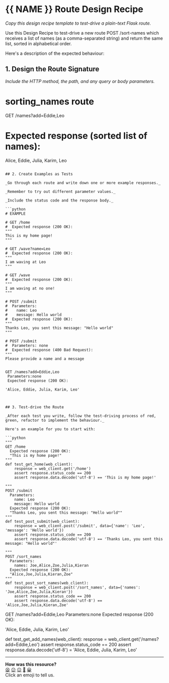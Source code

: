 # {{ NAME }} Route Design Recipe

_Copy this design recipe template to test-drive a plain-text Flask route._
<!-- --------------------------------- -->
Use this Design Recipe to test-drive a new route POST /sort-names which receives a list of names (as a comma-separated string) and return the same list, sorted in alphabetical order.

Here's a description of the expected behaviour:

<!-- ---------------------------------- -->
## 1. Design the Route Signature

_Include the HTTP method, the path, and any query or body parameters._


<!-- # Sort names route
POST /add_names
  names: string -->


# sorting_names route
GET /names?add=Eddie,Leo

<!-- # Submit message route
POST /submit
  name: string
  message: string -->


<!-- # Request:
POST http://localhost:5000/sort-names

# With body parameters:
names=Joe,Alice,Zoe,Julia,Kieran -->

# Expected response (sorted list of names):
Alice, Eddie, Julia, Karim, Leo
```

## 2. Create Examples as Tests

_Go through each route and write down one or more example responses._

_Remember to try out different parameter values._

_Include the status code and the response body._

```python
# EXAMPLE

# GET /home
#  Expected response (200 OK):
"""
This is my home page!
"""

# GET /wave?name=Leo
#  Expected response (200 OK):
"""
I am waving at Leo
"""

# GET /wave
#  Expected response (200 OK):
"""
I am waving at no one!
"""

# POST /submit
#  Parameters:
#    name: Leo
#    message: Hello world
#  Expected response (200 OK):
"""
Thanks Leo, you sent this message: "Hello world"
"""

# POST /submit
#  Parameters: none
#  Expected response (400 Bad Request):
"""
Please provide a name and a message


GET /names?add=Eddie,Leo
 Parameters:none
 Expected response (200 OK):

'Alice, Eddie, Julia, Karim, Leo'



## 3. Test-drive the Route

_After each test you write, follow the test-driving process of red, green, refactor to implement the behaviour._

Here's an example for you to start with:

```python
"""
GET /home
  Expected response (200 OK):
  "This is my home page!"
"""
def test_get_home(web_client):
    response = web_client.get('/home')
    assert response.status_code == 200
    assert response.data.decode('utf-8') == 'This is my home page!'

"""
POST /submit
  Parameters:
    name: Leo
    message: Hello world
  Expected response (200 OK):
  "Thanks Leo, you sent this message: "Hello world""
"""
def test_post_submit(web_client):
    response = web_client.post('/submit', data={'name': 'Leo', 'message': 'Hello world'})
    assert response.status_code == 200
    assert response.data.decode('utf-8') == 'Thanks Leo, you sent this message: "Hello world"'

"""
POST /sort_names
  Parameters:
    names: Joe,Alice,Zoe,Julia,Kieran
  Expected response (200 OK):
  "Alice,Joe,Julia,Kieran,Zoe"
"""
def test_post_sort_names(web_client):
    response = web_client.post('/sort_names', data={'names': 'Joe,Alice,Zoe,Julia,Kieran'})
    assert response.status_code == 200
    assert response.data.decode('utf-8') == 'Alice,Joe,Julia,Kieran,Zoe'
```

GET /names?add=Eddie,Leo
 Parameters:none
 Expected response (200 OK):

'Alice, Eddie, Julia, Karim, Leo'

def test_get_add_names(web_client):
    response = web_client.get('/names?add=Eddie,Leo')
    assert response.status_code == 200
    assert response.data.decode('utf-8') = 'Alice, Eddie, Julia, Karim, Leo'

<!-- BEGIN GENERATED SECTION DO NOT EDIT -->

---

**How was this resource?**  
[😫](https://airtable.com/shrUJ3t7KLMqVRFKR?prefill_Repository=makersacademy%2Fweb-applications-in-python&prefill_File=resources%2Fplain_route_recipe_template.md&prefill_Sentiment=😫) [😕](https://airtable.com/shrUJ3t7KLMqVRFKR?prefill_Repository=makersacademy%2Fweb-applications-in-python&prefill_File=resources%2Fplain_route_recipe_template.md&prefill_Sentiment=😕) [😐](https://airtable.com/shrUJ3t7KLMqVRFKR?prefill_Repository=makersacademy%2Fweb-applications-in-python&prefill_File=resources%2Fplain_route_recipe_template.md&prefill_Sentiment=😐) [🙂](https://airtable.com/shrUJ3t7KLMqVRFKR?prefill_Repository=makersacademy%2Fweb-applications-in-python&prefill_File=resources%2Fplain_route_recipe_template.md&prefill_Sentiment=🙂) [😀](https://airtable.com/shrUJ3t7KLMqVRFKR?prefill_Repository=makersacademy%2Fweb-applications-in-python&prefill_File=resources%2Fplain_route_recipe_template.md&prefill_Sentiment=😀)  
Click an emoji to tell us.

<!-- END GENERATED SECTION DO NOT EDIT -->